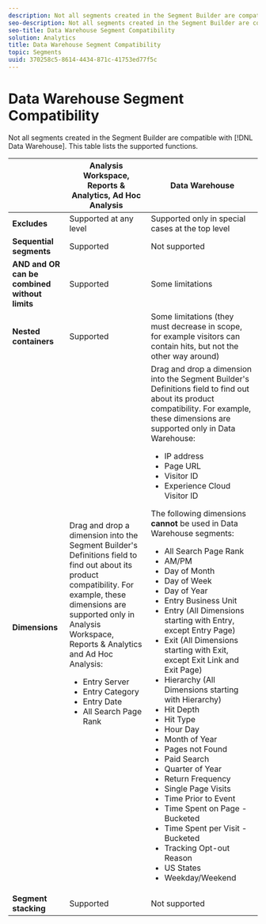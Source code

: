 ```yaml
---
description: Not all segments created in the Segment Builder are compatible with Data Warehouse. This table lists the supported functions.
seo-description: Not all segments created in the Segment Builder are compatible with Data Warehouse. This table lists the supported functions.
seo-title: Data Warehouse Segment Compatibility
solution: Analytics
title: Data Warehouse Segment Compatibility
topic: Segments
uuid: 370258c5-8614-4434-871c-41753ed77f5c
---
```


# Data Warehouse Segment Compatibility

Not all segments created in the Segment Builder are compatible with [!DNL Data Warehouse]. This table lists the supported functions.

<table id="table_BBB1DAFDF85041598FA4AF869172CF7F"> 
 <thead> 
  <tr> 
   <th colname="col1" class="entry"> </th> 
   <th colname="col2" class="entry"> Analysis Workspace, Reports &amp; Analytics, Ad Hoc Analysis </th> 
   <th colname="col3" class="entry"> Data Warehouse </th> 
  </tr> 
 </thead>
 <tbody> 
  <tr> 
   <td colname="col1"> <b>Excludes</b> </td> 
   <td colname="col2"> Supported at any level </td> 
   <td colname="col3"> Supported only in special cases at the top level </td> 
  </tr> 
  <tr> 
   <td colname="col1"> <b>Sequential segments</b> </td> 
   <td colname="col2"> Supported </td> 
   <td colname="col3"> Not supported </td> 
  </tr> 
  <tr> 
   <td colname="col1"> <b>AND and OR can be combined without limits</b> </td> 
   <td colname="col2"> Supported </td> 
   <td colname="col3"> Some limitations </td> 
  </tr> 
  <tr> 
   <td colname="col1"> <b>Nested containers</b> </td> 
   <td colname="col2"> Supported </td> 
   <td colname="col3"> Some limitations (they must decrease in scope, for example visitors can contain hits, but not the other way around) </td> 
  </tr> 
  <tr> 
   <td colname="col1"> <b>Dimensions</b> </td> 
   <td colname="col2">Drag and drop a dimension into the Segment Builder's <span class="uicontrol"> Definitions</span> field to find out about its product compatibility. For example, these dimensions are supported only in Analysis Workspace, Reports &amp; Analytics and Ad Hoc Analysis: 
    <ul id="ul_BD708CC3A16743F49F998D1046EC70A3"> 
     <li id="li_240DA619D50B4336ACD9117BF59AF10A">Entry Server </li> 
     <li id="li_222D4D4116674EF8A52945CCB9C78719">Entry Category </li> 
     <li id="li_5A43C846E2EA4EFCB892DE9E0607C68C">Entry Date </li> 
     <li id="li_8E9CABBE04FC4A7A9A5D2BDD34AD3C87">All Search Page Rank </li> 
    </ul> </td> 
   <td colname="col3"> Drag and drop a dimension into the Segment Builder's <span class="uicontrol"> Definitions</span> field to find out about its product compatibility. For example, these dimensions are supported only in Data Warehouse: 
    <ul id="ul_61A5B314CCCF497DB0385324E3309E22"> 
     <li id="li_1254089BDFAE4E0F8E51CB1511BBBF53">IP address </li> 
     <li id="li_D8E040F77A8C46A084547F4FE685CB10">Page URL </li> 
     <li id="li_4C79AE900CF6458780C124143DC6FA5B">Visitor ID </li> 
     <li id="li_4EC10645DE9740609D8DDFD4F668FE67">Experience Cloud Visitor ID </li> 
    </ul> <p>The following dimensions <b>cannot </b>be used in Data Warehouse segments: </p> 
    <ul id="ul_FE143F6D1ABF45DAA444E1B5691C7D4F"> 
     <li id="li_E77F3CC45BA04674B857FE5AB19D56F1">All Search Page Rank </li> 
     <li id="li_95E1549C13F14BA0B32686401EE78E31">AM/PM </li> 
     <li id="li_6F1C8FC2E7674A0CA14B70B65784D896">Day of Month </li> 
     <li id="li_79D1A91D741D4CCC937D07906D71F964">Day of Week </li> 
     <li id="li_4008565353084611BD782B98D50C0611">Day of Year </li> 
     <li id="li_F87D78F125874087BFF74FAAE2BA46F5">Entry Business Unit </li> 
     <li id="li_53DA4E64C6714CFF90D164245D01C16A">Entry (All Dimensions starting with Entry, except Entry Page) </li> 
     <li id="li_7F26B0E54A4A48319F31D8FC499D1CF2">Exit (All Dimensions starting with Exit, except Exit Link and Exit Page) </li> 
     <li id="li_1877D2D8A95B43F29CAA426BF2FE4996">Hierarchy (All Dimensions starting with Hierarchy) </li> 
     <li id="li_DF0BCC63ED274ABEA1C5A28274936310">Hit Depth </li> 
     <li id="li_98BE56213E1A4FD28D4858D53C46D23E">Hit Type </li> 
     <li id="li_52ECB31657DF4180BDB9C8D21CC74313">Hour Day </li> 
     <li id="li_93716207F2614822ACB84100B35D27BC">Month of Year </li> 
     <li id="li_FFC8E1F7092C4876A7E9F2365CC234B9">Pages not Found </li> 
     <li id="li_7A070C8E0F664F5AB554555B17D0E4E6">Paid Search </li> 
     <li id="li_12228C18BF90463C8D8394FB810843D3">Quarter of Year </li> 
     <li id="li_1833B6E2011C4757A60CAA2C98B35AFA">Return Frequency </li> 
     <li id="li_39154CD74A534D9AA09C701FE1E2C521">Single Page Visits </li> 
     <li id="li_84BDE34DD577488881E8842D2DE72D3C">Time Prior to Event </li> 
     <li id="li_552BE3414CC949B3B24BE99298945874">Time Spent on Page - Bucketed </li> 
     <li id="li_33D815E04CB3493C82BE33E958C2D7B9">Time Spent per Visit - Bucketed </li> 
     <li id="li_76F2BB88B8CD456DB50D04F36BB7854B">Tracking Opt-out Reason </li> 
     <li id="li_07345E08D0584CEC99128A0542587019">US States </li> 
     <li id="li_3D6BD9E927334B9BBC29E602D1103F7A">Weekday/Weekend </li> 
    </ul> </td> 
  </tr> 
  <tr> 
   <td colname="col1"> <b>Segment stacking</b> </td> 
   <td colname="col2"> Supported </td> 
   <td colname="col3"> Not supported </td> 
  </tr> 
 </tbody> 
</table>

